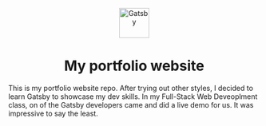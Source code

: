 <p align="center">
  <a href="https://www.gatsbyjs.org">
    <img alt="Gatsby" src="https://www.gatsbyjs.org/monogram.svg" width="60" />
  </a>
</p>
<h1 align="center">
My portfolio website 
</h1>

This is my portfolio website repo. After trying out other styles, I decided to learn Gatsby to showcase my dev skills. In my Full-Stack Web Deveoplment class, on of the Gatsby developers came and did a live demo for us. It was impressive to say the least. 
